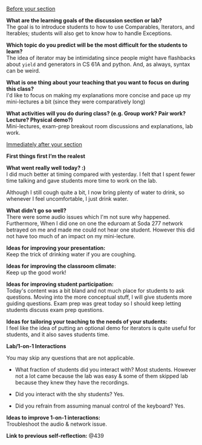 <ins>Before your section</ins>  
  
**What are the learning goals of the discussion section or lab?**  
  The goal is to introduce students to how to use Comparables, Iterators, and Iterables; students will also get
  to know how to handle Exceptions.
  
**Which topic do you predict will be the most difficult for the students to learn?**  
  The idea of iterator may be intimidating since people might have flashbacks about ``yield`` and generators in CS 61A and python.
  And, as always, syntax can be weird.
  
**What is one thing about your teaching that you want to focus on during this class?**  
  I'd like to focus on making my explanations more concise and pace up my mini-lectures a bit (since they were
  comparatively long)
  
**What activities will you do during class? (e.g. Group work? Pair work? Lecture? Physical demo?)**  
  Mini-lectures, exam-prep breakout room discussions and explanations, lab work.
  
<ins>Immediately after your section</ins>  
  
**First things first I’m the realest**  
  
**What went really well today? :)**  
  I did much better at timing compared with yesterday. I felt that I spent fewer time talking and gave students more time to work on the lab.

  Although I still cough quite a bit, I now bring plenty of water to drink, so whenever I feel uncomfortable, I just drink water.
  
**What didn’t go so well?**  
  There were some audio issues which I'm not sure why happened. Furthermore, When I did one on one the eduroam at Soda 277 network betrayed on me and made me could not hear one student. However this did not have too much of an impact on my mini-lecture.
  
**Ideas for improving your presentation:**  
  Keep the trick of drinking water if you are coughing.

**Ideas for improving the classroom climate:**  
  Keep up the good work!
  
**Ideas for improving student participation:**  
  Today's content was a bit bland and not much place for students to ask questions. Moving into the more conceptual stuff, I will give students more guiding questions. Exam prep was great today so I should keep letting students discuss exam prep questions.
  
**Ideas for tailoring your teaching to the needs of your students:**  
  I feel like the idea of putting an optional demo for iterators is quite useful for students, and it also saves students time.
  
  
**Lab/1-on-1 Interactions**  
  
You may skip any questions that are not applicable.  

*   What fraction of students did you interact with? Most students. However not a lot came because the lab was easy & some of them skipped lab because they knew they have the recordings.

*   Did you interact with the shy students? Yes. 
*   Did you refrain from assuming manual control of the keyboard? Yes.

  
**Ideas to improve 1-on-1 interactions:**  
  Troubleshoot the audio & network issue.
  
**Link to previous self-reflection:**
  @439